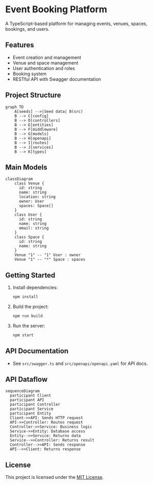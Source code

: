 # Event Booking Platform

A TypeScript-based platform for managing events, venues, spaces, bookings, and users.

## Features
- Event creation and management
- Venue and space management
- User authentication and roles
- Booking system
- RESTful API with Swagger documentation

## Project Structure
```mermaid
graph TD
    A[seeds] -->|Seed data| B(src)
    B --> C[config]
    B --> D[controllers]
    B --> E[entities]
    B --> F[middleware]
    B --> G[models]
    B --> H[openapi]
    B --> I[routes]
    B --> J[services]
    B --> K[types]
```

## Main Models
```mermaid
classDiagram
    class Venue {
      id: string
      name: string
      location: string
      owner: User
      spaces: Space[]
    }
    class User {
      id: string
      name: string
      email: string
    }
    class Space {
      id: string
      name: string
    }
    Venue "1" -- "1" User : owner
    Venue "1" -- "*" Space : spaces
```

## Getting Started
1. Install dependencies:
   ```bash
   npm install
   ```
2. Build the project:
   ```bash
   npm run build
   ```
3. Run the server:
   ```bash
   npm start
   ```

## API Documentation
- See `src/swagger.ts` and `src/openapi/openapi.yaml` for API docs.

## API Dataflow
```mermaid
sequenceDiagram
  participant Client
  participant API
  participant Controller
  participant Service
  participant Entity
  Client->>API: Sends HTTP request
  API->>Controller: Routes request
  Controller->>Service: Business logic
  Service->>Entity: Database access
  Entity-->>Service: Returns data
  Service-->>Controller: Returns result
  Controller-->>API: Sends response
  API-->>Client: Returns response
```

## License
This project is licensed under the [MIT License](./LICENSE).

